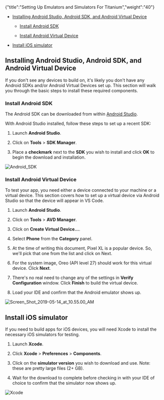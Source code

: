 {"title":"Setting Up Emulators and Simulators For Titanium","weight":"40"}

* [Installing Android Studio, Android SDK, and Android Virtual Device](#installing-android-studio,-android-sdk,-and-android-virtual-device)

    * [Install Android SDK](#install-android-sdk)

    * [Install Android Virtual Device](#install-android-virtual-device)

* [Install iOS simulator](#install-ios-simulator)

## Installing Android Studio, Android SDK, and Android Virtual Device

If you don't see any devices to build on, it's likely you don't have any Android SDKs and/or Android Virtual Devices set up. This section will walk you through the basic steps to install these required components.

### Install Android SDK

The Android SDK can be downloaded from within [Android Studio](https://developer.android.com/studio).

With Android Studio installed, follow these steps to set up a recent SDK:

1. Launch **Android Studio**.

2. Click on **Tools** > **SDK Manager**.

3. Place a **checkmark** next to the **SDK** you wish to install and click **OK** to begin the download and installation.

![Android_SDK](/Images/appc/download/attachments/60132172/Android_SDK.png)

### Install Android Virtual Device

To test your app, you need either a device connected to your machine or a virtual device. This section covers how to set up a virtual device via Android Studio so that the device will appear in VS Code.

1. Launch **Android Studio**.

2. Click on **Tools** > **AVD Manager**.

3. Click on **Create Virtual Device...**.

4. Select **Phone** from the **Category** panel.

5. At the time of writing this document, Pixel XL is a popular device. So, we'll pick that one from the list and click on Next.

6. For the system image, Oreo (API level 27) should work for this virtual device. Click **Next**.

7. There's no real need to change any of the settings in **Verify Configuration** window. Click **Finish** to build the virtual device.

8. Load your IDE and confirm that the Android emulator shows up.

![Screen_Shot_2019-05-14_at_10.55.00_AM](/Images/appc/download/attachments/60132172/Screen_Shot_2019-05-14_at_10.55.00_AM.png)

## Install iOS simulator

If you need to build apps for iOS devices, you will need Xcode to install the necessary iOS simulators for testing.

1. Launch **Xcode**.

2. Click **Xcode** \> **Preferences** \> **Components**.

3. Click on the **simulator version** you wish to download and use. Note: these are pretty large files (2+ GB).

4. Wait for the download to complete before checking in with your IDE of choice to confirm that the simulator now shows up.

![Xcode](/Images/appc/download/attachments/60132172/Xcode.png)
